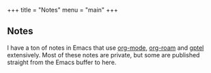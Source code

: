 +++
title = "Notes"
menu = "main"
+++

## Notes

I have a ton of notes in Emacs that use [org-mode](https://orgmode.org), [org-roam](https://orgroam.com) and [gptel](https://github.com/karthink/gptel) extensively. Most of these notes are private, but some are published straight from the Emacs buffer to here.

